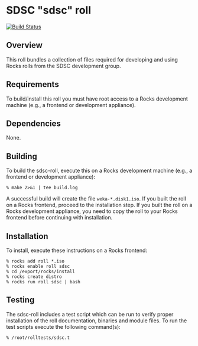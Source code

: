 # SDSC "sdsc" roll

[![Build Status](https://travis-ci.org/hpcdevops/sdsc-roll.svg?branch=master)](https://travis-ci.org/hpcdevops/sdsc-roll)

## Overview

This roll bundles a collection of files required for developing and using
Rocks rolls from the SDSC development group.

## Requirements

To build/install this roll you must have root access to a Rocks development
machine (e.g., a frontend or development appliance).


## Dependencies

None.


## Building

To build the sdsc-roll, execute this on a Rocks development
machine (e.g., a frontend or development appliance):

```shell
% make 2>&1 | tee build.log
```

A successful build will create the file `weka-*.disk1.iso`.  If you built the
roll on a Rocks frontend, proceed to the installation step. If you built the
roll on a Rocks development appliance, you need to copy the roll to your Rocks
frontend before continuing with installation.


## Installation

To install, execute these instructions on a Rocks frontend:

```shell
% rocks add roll *.iso
% rocks enable roll sdsc
% cd /export/rocks/install
% rocks create distro
% rocks run roll sdsc | bash
```


## Testing

The sdsc-roll includes a test script which can be run to verify proper
installation of the roll documentation, binaries and module files. To
run the test scripts execute the following command(s):

```shell
% /root/rolltests/sdsc.t 
```
